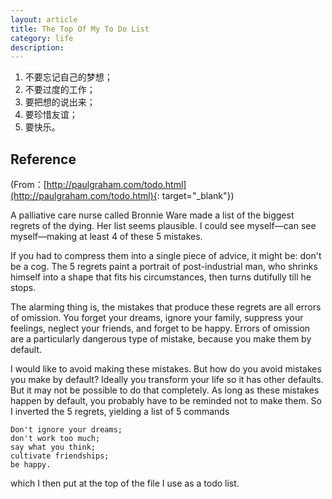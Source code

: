 ```yaml
---
layout: article
title: The Top Of My To Do List
category: life
description: 
---
```


1. 不要忘记自己的梦想；  
2. 不要过度的工作；  
3. 要把想的说出来；  
4. 要珍惜友谊；  
5. 要快乐。  

## Reference

(From：[http://paulgraham.com/todo.html](http://paulgraham.com/todo.html){: target="_blank"})

A palliative care nurse called Bronnie Ware made a list of the biggest regrets of the dying. Her list seems plausible. I could see myself—can see myself—making at least 4 of these 5 mistakes.

If you had to compress them into a single piece of advice, it might be: don't be a cog. The 5 regrets paint a portrait of post-industrial man, who shrinks himself into a shape that fits his circumstances, then turns dutifully till he stops.

The alarming thing is, the mistakes that produce these regrets are all errors of omission. You forget your dreams, ignore your family, suppress your feelings, neglect your friends, and forget to be happy. Errors of omission are a particularly dangerous type of mistake, because you make them by default.

I would like to avoid making these mistakes. But how do you avoid mistakes you make by default? Ideally you transform your life so it has other defaults. But it may not be possible to do that completely. As long as these mistakes happen by default, you probably have to be reminded not to make them. So I inverted the 5 regrets, yielding a list of 5 commands

~~~~
Don't ignore your dreams; 
don't work too much; 
say what you think; 
cultivate friendships; 
be happy.
~~~~

which I then put at the top of the file I use as a todo list.